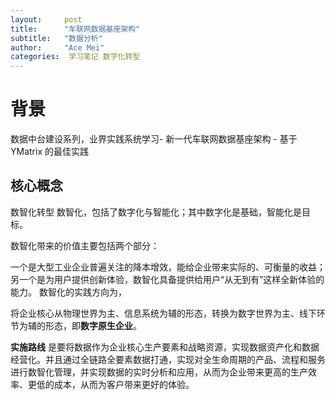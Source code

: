 ```yaml
---
layout:     post
title:      "车联网数据基座架构"
subtitle:   "数据分析"
author:     "Ace Mei"
categories:  学习笔记 数字化转型
---
```


# 背景

数据中台建设系列，业界实践系统学习- 
新一代车联网数据基座架构 - 基于 YMatrix 的最佳实践


## 核心概念

数智化转型
数智化，包括了数字化与智能化；其中数字化是基础，智能化是目标。

数智化带来的价值主要包括两个部分：

一个是大型工业企业普遍关注的降本增效，能给企业带来实际的、可衡量的收益；
另一个是为用户提供创新体验，数智化具备提供给用户“从无到有”这样全新体验的能力。
数智化的实践方向为，

将企业核心从物理世界为主、信息系统为辅的形态，转换为数字世界为主、线下环节为辅的形态，即**数字原生企业**。

**实施路线**
是要将数据作为企业核心生产要素和战略资源，实现数据资产化和数据经营化。并且通过全链路全要素数据打通，实现对全生命周期的产品、流程和服务进行数智化管理，并实现数据的实时分析和应用，从而为企业带来更高的生产效率、更低的成本，从而为客户带来更好的体验。
